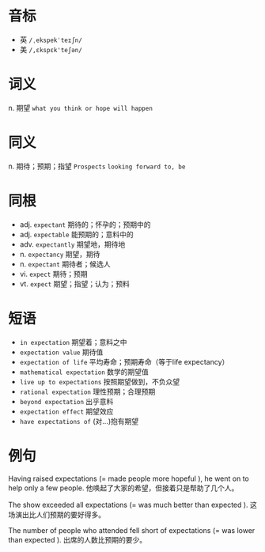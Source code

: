 # 音标

- 英 `/ˌekspekˈteɪʃn/`
- 美 `/,ɛkspɛk'teʃən/`

# 词义

n. 期望
`what you think or hope will happen`

# 同义

n. 期待；预期；指望
`Prospects` `looking forward to, be`

# 同根

- adj. `expectant` 期待的；怀孕的；预期中的
- adj. `expectable` 能预期的；意料中的
- adv. `expectantly` 期望地，期待地
- n. `expectancy` 期望，期待
- n. `expectant` 期待者；候选人
- vi. `expect` 期待；预期
- vt. `expect` 期望；指望；认为；预料

# 短语

- `in expectation` 期望着；意料之中
- `expectation value` 期待值
- `expectation of life` 平均寿命；预期寿命（等于life expectancy）
- `mathematical expectation` 数学的期望值
- `live up to expectations` 按照期望做到，不负众望
- `rational expectation` 理性预期；合理预期
- `beyond expectation` 出乎意料
- `expectation effect` 期望效应
- `have expectations of` (对…)抱有期望

# 例句

Having raised expectations (= made people more hopeful ), he went on to help only a few people.
他唤起了大家的希望，但接着只是帮助了几个人。

The show exceeded all expectations (= was much better than expected ).
这场演出比人们预期的要好得多。

The number of people who attended fell short of expectations (= was lower than expected ).
出席的人数比预期的要少。



